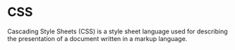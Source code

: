 # CSS
Cascading Style Sheets (CSS) is a style sheet language used for describing the presentation of a document written in a markup language.
